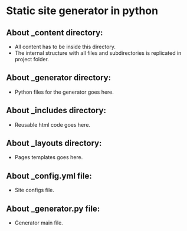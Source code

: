# Static site generator in python

## About **_content** directory:
- All content has to be inside this directory. 
- The internal structure with all files and subdirectories is replicated in project folder.

## About **_generator** directory:
- Python files for the generator goes here.

## About **_includes** directory:
- Reusable html code goes here.

## About **_layouts** directory:
- Pages templates goes here.

## About **_config.yml** file:
- Site configs file.

## About **_generator.py** file:
- Generator main file.